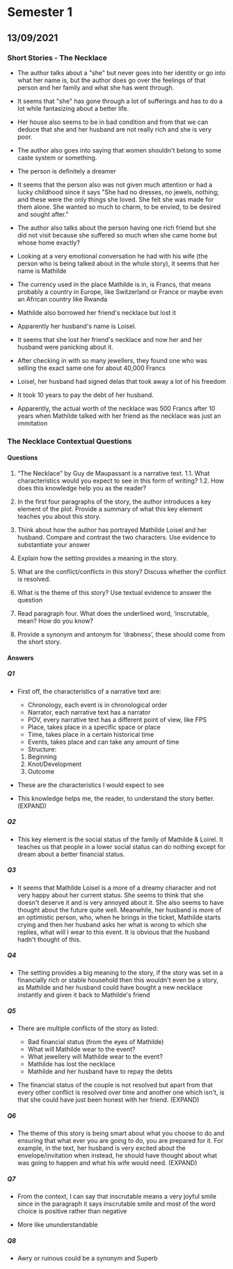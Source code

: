 # Semester 1

## 13/09/2021

### Short Stories - The Necklace
- The author talks about a "she" but never goes into her identity or go into
what her name is, but the author does go over the feelings of that person
and her family and what she has went through.

- It seems that "she" has gone through a lot of sufferings and has to do
a lot while fantasizing about a better life.

- Her house also seems to be in bad condition and from that we can deduce
that she and her husband are not really rich and she is very poor.

- The author also goes into saying that women shouldn't belong to some caste
system or something. 

- The person is definitely a dreamer
- It seems that the person also was not given much attention or had a 
lucky childhood since it says "She had no dresses, no jewels, nothing; and
these were the only things she loved. She felt she was made for them alone. She
wanted so much to charm, to be envied, to be desired and sought after."

- The author also talks about the person having one rich friend but she did
not visit because she suffered so much when she came home but whose home 
exactly?

- Looking at a very emotional conversation he had with his wife (the person who 
is being talked about in the whole story), it seems that her name is Mathilde

- The currency used in the place Mathilde is in, is Francs, that means 
probably a country in Europe, like Switzerland or France or maybe even an
African country like Rwanda

- Mathilde also borrowed her friend's necklace but lost it

- Apparently her husband's name is Loisel. 
- It seems that she lost her friend's necklace and now her and her husband
were panicking about it. 

- After checking in with so many jewellers, they found one who was
selling the exact same one for about 40,000 Francs

- Loisel, her husband had signed delas that took away a lot of his freedom
- It took 10 years to pay the debt of her husband.
- Apparently, the actual worth of the necklace was 500 Francs after 10 years
when Mathilde talked with her friend as the necklace was just an immitation

### The Necklace Contextual Questions
#### Questions
1.   “The Necklace” by Guy de Maupassant is a narrative text.
1.1. What characteristics would you expect to see in this form of writing?
1.2. How does this knowledge help you as the reader?

2.   In the first four paragraphs of the story, the author introduces a key
element of the plot. Provide a summary of what this key element teaches you
about this story.

3. 	 Think about how the author has portrayed Mathilde Loisel and her  husband. 
Compare and contrast the two characters. Use evidence to substantiate your answer

4. 	 Explain how the setting provides a meaning in the story.

5. 	 What are the conflict/conflicts in this story? Discuss whether the conflict is resolved.

6. 	 What is the theme of this story? Use textual evidence to answer the question

7. 	 Read paragraph four. What does the underlined word, ‘inscrutable, mean? 
How do you know?

8. 	 Provide a synonym and antonym for ‘drabness’, these should come from the 
short story. 

#### Answers
##### Q1
- First off, the characteristics of a narrative text are:
    - Chronology, each event is in chronological order
    - Narrator,   each narrative text has a narrator
    - POV,        every narrative text has a different point of view, like FPS
    - Place,      takes place in a specific space or place
    - Time,       takes place in a certain historical time
    - Events,     takes place and can take any amount of time
    - Structure:
    1. Beginning
    2. Knot/Development
    3. Outcome
 
- These are the characteristics I would expect to see
- This knowledge helps me, the reader, to understand the story better. (EXPAND)

##### Q2
- This key element is the social status of the family of Mathilde & Loirel. 
It teaches us that people in a lower social status can do nothing except for
dream about a better financial status.

##### Q3
- It seems that Mathilde Loisel is a more of a dreamy character and not very
happy about her current status. She seems to think that she doesn't deserve
it and is very annoyed about it. She also seems to have thought about the 
future quite well. Meanwhile, her husband is more of an optimistic person, 
who, when he brings in the ticket, Mathilde starts crying and then her
husband asks her what is wrong to which she replies, what will I wear to this
event. It is obvious that the husband hadn't thought of this.

##### Q4
- The setting provides a big meaning to the story, if the story was set in
a financially rich or stable household then this wouldn't even be a story, 
as Mathilde and her husband could have bought a new necklace instantly and given
it back to Mathilde's friend

##### Q5
- There are multiple conflicts of the story as listed:
    - Bad financial status (from the eyes of Mathilde)
    - What will Mathilde wear to the event?
    - What jewellery will Mathilde wear to the event?
    - Mathilde has lost the necklace
    - Mathilde and her husband have to repay the debts

- The financial status of the couple is not resolved but apart from that
every other conflict is resolved over time and another one which isn't, 
is that she could have just been honest with her friend. (EXPAND)

##### Q6
- The theme of this story is being smart about what you choose to do and ensuring
that what ever you are going to do, you are prepared for it. For example, in the
text, her husband is very excited about the envelope/invitation when instead, 
he should have thought about what was going to happen and what his wife would 
need. (EXPAND)

##### Q7
- From the context, I can say that inscrutable means a very joyful smile since
in the paragraph it says inscrutable smile and most of the word choice is 
positive rather than negative 

- More like ununderstandable

##### Q8
- Awry or ruinous could be a synonym and Superb 

